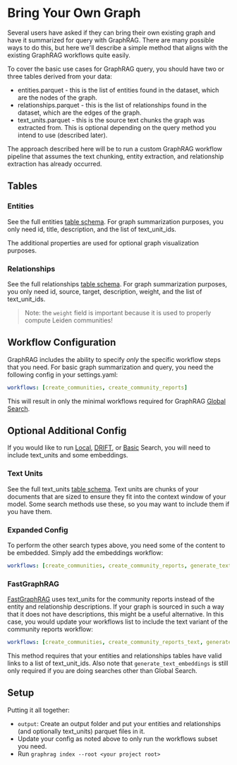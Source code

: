# Bring Your Own Graph

Several users have asked if they can bring their own existing graph and have it summarized for query with GraphRAG. There are many possible ways to do this, but here we'll describe a simple method that aligns with the existing GraphRAG workflows quite easily.

To cover the basic use cases for GraphRAG query, you should have two or three tables derived from your data:

- entities.parquet - this is the list of entities found in the dataset, which are the nodes of the graph.
- relationships.parquet - this is the list of relationships found in the dataset, which are the edges of the graph.
- text_units.parquet - this is the source text chunks the graph was extracted from. This is optional depending on the query method you intend to use (described later).

The approach described here will be to run a custom GraphRAG workflow pipeline that assumes the text chunking, entity extraction, and relationship extraction has already occurred.

## Tables

### Entities

See the full entities [table schema](./outputs.md#entities). For graph summarization purposes, you only need id, title, description, and the list of text_unit_ids.

The additional properties are used for optional graph visualization purposes.

### Relationships

See the full relationships [table schema](./outputs.md#relationships). For graph summarization purposes, you only need id, source, target, description, weight, and the list of text_unit_ids.

> Note: the `weight` field is important because it is used to properly compute Leiden communities!

## Workflow Configuration

GraphRAG includes the ability to specify *only* the specific workflow steps that you need. For basic graph summarization and query, you need the following config in your settings.yaml:

```yaml
workflows: [create_communities, create_community_reports]
```

This will result in only the minimal workflows required for GraphRAG [Global Search](../query/global_search.md).

## Optional Additional Config

If you would like to run [Local](../query/local_search.md), [DRIFT](../query/drift_search.md), or [Basic](../query/overview.md#basic-search) Search, you will need to include text_units and some embeddings.

### Text Units

See the full text_units [table schema](./outputs.md#text_units). Text units are chunks of your documents that are sized to ensure they fit into the context window of your model. Some search methods use these, so you may want to include them if you have them.

### Expanded Config

To perform the other search types above, you need some of the content to be embedded. Simply add the embeddings workflow:

```yaml
workflows: [create_communities, create_community_reports, generate_text_embeddings]
```

### FastGraphRAG

[FastGraphRAG](./methods.md#fastgraphrag) uses text_units for the community reports instead of the entity and relationship descriptions. If your graph is sourced in such a way that it does not have descriptions, this might be a useful alternative. In this case, you would update your workflows list to include the text variant of the community reports workflow:

```yaml
workflows: [create_communities, create_community_reports_text, generate_text_embeddings]
```

This method requires that your entities and relationships tables have valid links to a list of text_unit_ids. Also note that `generate_text_embeddings` is still only required if you are doing searches other than Global Search.


## Setup

Putting it all together:

- `output`: Create an output folder and put your entities and relationships (and optionally text_units) parquet files in it.
- Update your config as noted above to only run the workflows subset you need.
- Run `graphrag index --root <your project root>`
